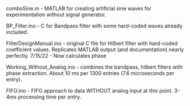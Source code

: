 comboSine.m - MATLAB for creating artificial sine waves for experimentation without signal generator. 

BP_Filter.ino - C for Bandpass filter with some hard-coded waves already included.

FilterDesignManual.ino - original C file for Hilbert filter with hard-coded coefficient values. Replicates MATLAB output (and documentation) nearly perfectly. 7/15/22 - Now calculates phase

Working_Without_Analog.ino - combines the bandpass, hilbert filters with phase extraction. About 10 ms per 1300 entries (7.6 microseconds per entry).


FIFO.ino - FIFO approach to data WITHOUT analog input at this point. 3-4ms processing time per entry.
